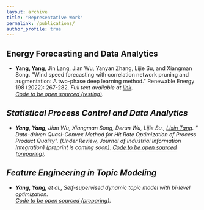 ```yaml
---
layout: archive
title: "Representative Work"
permalink: /publications/
author_profile: true
---
```


## Energy Forecasting and Data Analytics
* **Yang, Yang**, Jin Lang, Jian Wu, Yanyan Zhang, Lijie Su, and Xiangman Song. "Wind speed forecasting with correlation network pruning and augmentation: A two-phase deep learning method." Renewable Energy 198 (2022): 267-282. <i> Full text available at <a href="https://doi.org/10.1016/j.renene.2022.07.125"> link</a>.  
[Code to be open sourced (testing)](https://github.com/meetyangyang/WindPredict).
 
## Statistical Process Control and Data Analytics
* **Yang, Yang**, Jian Wu, Xiangman Song, Derun Wu, Lijie Su., [Lixin Tang](https://scholar.google.com/citations?hl=en&user=qCz1I68AAAAJ). " Data-driven Quasi-Convex Method for Hit Rate Optimization of Process Product Quality". (Under Review, Journal of Industrial Information Integration) (preprint is coming soon).  [Code to be open sourced (preparing)](https://github.com/meetyangyang/).

## Feature Engineering in Topic Modeling
* **Yang, Yang**, et al., Self-supervised dynamic topic model with bi-level optimization.  
 [Code to be open sourced (preparing)](https://github.com/meetyangyang/NMF).

<!-- {% if author.googlescholar %}
  You can also find my articles on <u><a href="{{author.googlescholar}}">my Google Scholar profile</a>.</u>
{% endif %}

{% include base_path %}

{% for post in site.publications reversed %}
  {% include archive-single.html %}
{% endfor %} -->
